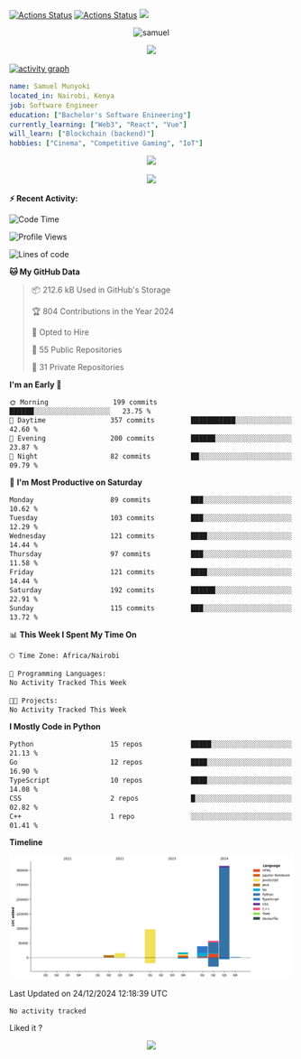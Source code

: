 [![Actions Status](https://github.com/guilyx/guilyx/workflows/wakatime-stats/badge.svg)](https://github.com/samuelmunyoki/samuelmunyoki/actions)
[![Actions Status](https://github.com/guilyx/guilyx/workflows/update-gh-activity/badge.svg)](https://github.com/samuelmunyoki/samuelmunyoki/actions)
![](https://visitor-badge.glitch.me/badge?page_id=samuelmunyoki.samuelmunyoki)

<!-- <p align="center">
<img alt="loficity" width="600px" src="https://github.com/HyunCafe/HyunCafe/raw/main/assests/loficity.gif"</img>
</p> -->

<p align="center">
  <img src="https://socialify.git.ci/samuelmunyoki/samuelmunyoki/image?font=Source%20Code%20Pro&forks=1&issues=1&language=1&name=1&owner=1&pattern=Plus&pulls=1&stargazers=1&theme=Dark" alt="samuel" width="700" height="300" />
</p>



<p align="center">
  <img alig src="https://github-profile-trophy.vercel.app/?username=samuelmunyoki&theme=onedark&column=-1" />
</p>

[![activity graph](https://github-readme-activity-graph.vercel.app/graph?username=samuelmunyoki&theme=github-dark-dimmed&custom_title=Samuel's%20Activity%20Graph&hide_border=true)](https://github.com/ashutosh00710/github-readme-activity-graph)

```yaml
name: Samuel Munyoki
located_in: Nairobi, Kenya
job: Software Engineer 
education: ["Bachelor's Software Enineering"]
currently_learning: ["Web3", "React", "Vue"]
will_learn: ["Blockchain (backend)"]
hobbies: ["Cinema", "Competitive Gaming", "IoT"]
```

<p align="center">
  <img src="https://spotify-github-profile.vercel.app/api/view?uid=11147618695&cover_image=true&theme=novatorem&show_offline=true&background_color=121212&interchange=false&bar_color=53b14f&bar_color_cover=false">
</p>

<p align="center">
  <img src="https://spotify-recently-played-readme.vercel.app/api?user=11147618695&count=5">
</p>


**:zap: Recent Activity:**

<!--START_SECTION:activity-->

<!--END_SECTION:activity-->

<!--START_SECTION:waka-->
![Code Time](http://img.shields.io/badge/Code%20Time-0%20secs-blue)

![Profile Views](http://img.shields.io/badge/Profile%20Views-0-blue)

![Lines of code](https://img.shields.io/badge/From%20Hello%20World%20I%27ve%20Written-549.8%20thousand%20lines%20of%20code-blue)

**🐱 My GitHub Data** 

> 📦 212.6 kB Used in GitHub's Storage 
 > 
> 🏆 804 Contributions in the Year 2024
 > 
> 💼 Opted to Hire
 > 
> 📜 55 Public Repositories 
 > 
> 🔑 31 Private Repositories 
 > 
**I'm an Early 🐤** 

```text
🌞 Morning                199 commits         ██████░░░░░░░░░░░░░░░░░░░   23.75 % 
🌆 Daytime                357 commits         ███████████░░░░░░░░░░░░░░   42.60 % 
🌃 Evening                200 commits         ██████░░░░░░░░░░░░░░░░░░░   23.87 % 
🌙 Night                  82 commits          ██░░░░░░░░░░░░░░░░░░░░░░░   09.79 % 
```
📅 **I'm Most Productive on Saturday** 

```text
Monday                   89 commits          ███░░░░░░░░░░░░░░░░░░░░░░   10.62 % 
Tuesday                  103 commits         ███░░░░░░░░░░░░░░░░░░░░░░   12.29 % 
Wednesday                121 commits         ████░░░░░░░░░░░░░░░░░░░░░   14.44 % 
Thursday                 97 commits          ███░░░░░░░░░░░░░░░░░░░░░░   11.58 % 
Friday                   121 commits         ████░░░░░░░░░░░░░░░░░░░░░   14.44 % 
Saturday                 192 commits         ██████░░░░░░░░░░░░░░░░░░░   22.91 % 
Sunday                   115 commits         ███░░░░░░░░░░░░░░░░░░░░░░   13.72 % 
```


📊 **This Week I Spent My Time On** 

```text
🕑︎ Time Zone: Africa/Nairobi

💬 Programming Languages: 
No Activity Tracked This Week

🐱‍💻 Projects: 
No Activity Tracked This Week
```

**I Mostly Code in Python** 

```text
Python                   15 repos            █████░░░░░░░░░░░░░░░░░░░░   21.13 % 
Go                       12 repos            ████░░░░░░░░░░░░░░░░░░░░░   16.90 % 
TypeScript               10 repos            ████░░░░░░░░░░░░░░░░░░░░░   14.08 % 
CSS                      2 repos             █░░░░░░░░░░░░░░░░░░░░░░░░   02.82 % 
C++                      1 repo              ░░░░░░░░░░░░░░░░░░░░░░░░░   01.41 % 
```



**Timeline**

![Lines of Code chart](https://raw.githubusercontent.com/samuelmunyoki/samuelmunyoki/main/assets/bar_graph.png)


 Last Updated on 24/12/2024 12:18:39 UTC
<!--END_SECTION:waka-->

<!--START_SECTION:waka-simple-->

```text
No activity tracked
```

<!--END_SECTION:waka-simple-->

Liked it ?

<p align="center">
  <img src="https://capsule-render.vercel.app/api?type=waving&color=gradient&height=60&section=footer"/>
</p>
